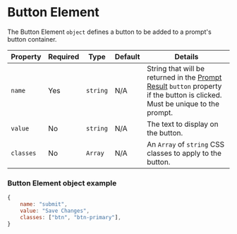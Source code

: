# Button Element
The Button Element `object` defines a button to be added to a prompt's button container.

| Property | Required | Type | Default | Details |
| --- | -- | -- |-- | -- |
| `name` | Yes | `string` | N/A | String that will be returned in the [Prompt Result](./2_promptResult.md) `button` property if the button is clicked. Must be unique to the prompt. |
| `value` | No | `string` | N/A | The text to display on the button. |
| `classes` | No | `Array` | N/A | An `Array` of `string` CSS classes to apply to the button. |

### Button Element object example
```js
{
    name: "submit",
    value: "Save Changes",
    classes: ["btn", "btn-primary"],
}
```
